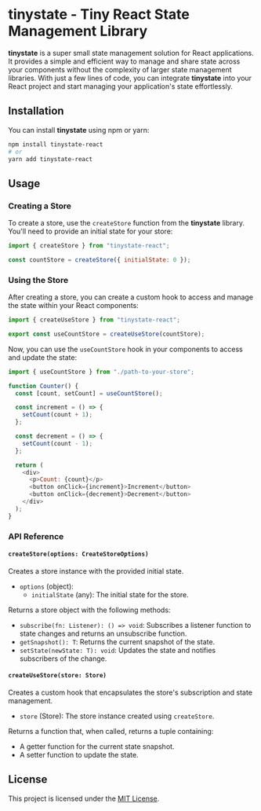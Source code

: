 # tinystate - Tiny React State Management Library

**tinystate** is a super small state management solution for React applications.
It provides a simple and efficient way to manage and share state across your
components without the complexity of larger state management libraries. With
just a few lines of code, you can integrate **tinystate** into your React
project and start managing your application's state effortlessly.

## Installation

You can install **tinystate** using npm or yarn:

```bash
npm install tinystate-react
# or
yarn add tinystate-react
```

## Usage

### Creating a Store

To create a store, use the `createStore` function from the **tinystate**
library. You'll need to provide an initial state for your store:

```javascript
import { createStore } from "tinystate-react";

const countStore = createStore({ initialState: 0 });
```

### Using the Store

After creating a store, you can create a custom hook to access and manage the
state within your React components:

```javascript
import { createUseStore } from "tinystate-react";

export const useCountStore = createUseStore(countStore);
```

Now, you can use the `useCountStore` hook in your components to access and
update the state:

```javascript
import { useCountStore } from "./path-to-your-store";

function Counter() {
  const [count, setCount] = useCountStore();

  const increment = () => {
    setCount(count + 1);
  };

  const decrement = () => {
    setCount(count - 1);
  };

  return (
    <div>
      <p>Count: {count}</p>
      <button onClick={increment}>Increment</button>
      <button onClick={decrement}>Decrement</button>
    </div>
  );
}
```

### API Reference

#### `createStore(options: CreateStoreOptions)`

Creates a store instance with the provided initial state.

- `options` (object):
  - `initialState` (any): The initial state for the store.

Returns a store object with the following methods:

- `subscribe(fn: Listener): () => void`: Subscribes a listener function to state
  changes and returns an unsubscribe function.
- `getSnapshot(): T`: Returns the current snapshot of the state.
- `setState(newState: T): void`: Updates the state and notifies subscribers of
  the change.

#### `createUseStore(store: Store)`

Creates a custom hook that encapsulates the store's subscription and state
management.

- `store` (Store): The store instance created using `createStore`.

Returns a function that, when called, returns a tuple containing:

- A getter function for the current state snapshot.
- A setter function to update the state.

## License

This project is licensed under the [MIT License](LICENSE).
